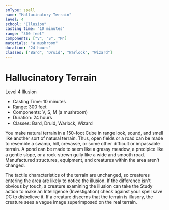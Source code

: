 ```yaml
---
smType: spell
name: "Hallucinatory Terrain"
level: 4
school: "Illusion"
casting_time: "10 minutes"
range: "300 feet"
components: ["V", "S", "M"]
materials: "a mushroom"
duration: "24 hours"
classes: ["Bard", "Druid", "Warlock", "Wizard"]
---
```


# Hallucinatory Terrain
Level 4 Illusion

- Casting Time: 10 minutes
- Range: 300 feet
- Components: V, S, M (a mushroom)
- Duration: 24 hours
- Classes: Bard, Druid, Warlock, Wizard

You make natural terrain in a 150-foot Cube in range look, sound, and smell like another sort of natural terrain. Thus, open fields or a road can be made to resemble a swamp, hill, crevasse, or some other difficult or impassable terrain. A pond can be made to seem like a grassy meadow, a precipice like a gentle slope, or a rock-strewn gully like a wide and smooth road. Manufactured structures, equipment, and creatures within the area aren't changed.

The tactile characteristics of the terrain are unchanged, so creatures entering the area are likely to notice the illusion. If the difference isn't obvious by touch, a creature examining the illusion can take the Study action to make an Intelligence (Investigation) check against your spell save DC to disbelieve it. If a creature discerns that the terrain is illusory, the creature sees a vague image superimposed on the real terrain.
